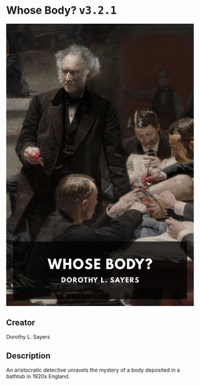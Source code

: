 
# Whose Body? <kbd>v3.2.1</kbd>

<center>
  <img src="./cover-1024.jpg"/>
</center>

## Creator
Dorothy L. Sayers

## Description
An aristocratic detective unravels the mystery of a body deposited in a bathtub in 1920s England.
